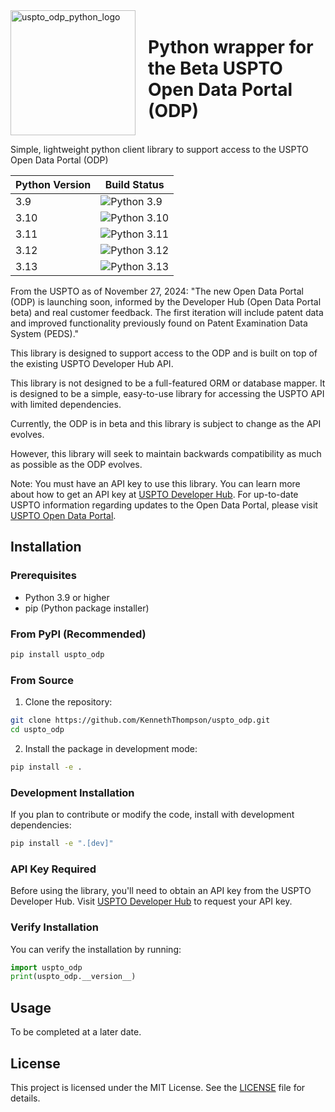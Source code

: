 <div style="display: flex; align-items: center;">
  <img src="https://github.com/user-attachments/assets/9e4277bc-ee25-4e69-99e0-00e6fb07a53f" alt="uspto_odp_python_logo" width="200" style="margin-right: 20px;">
  <h1>Python wrapper for the Beta USPTO Open Data Portal (ODP)</h1>
  <meta name="google-site-verification" content="FoArim9Eh-XIhJYE7gG9IPUXq5vgEAb7hI5zCbUVFf4" />
</div>

Simple, lightweight python client library to support access to the USPTO Open Data Portal (ODP)


| Python Version | Build Status |
|---------------|--------------|
| 3.9 | ![Python 3.9](https://github.com/KennethThompson/uspto_odp/actions/workflows/python-package-conda.yml/badge.svg?branch=main&python-version=3.9) |
| 3.10 | ![Python 3.10](https://github.com/KennethThompson/uspto_odp/actions/workflows/python-package-conda.yml/badge.svg?branch=main&python-version=3.10) |
| 3.11 | ![Python 3.11](https://github.com/KennethThompson/uspto_odp/actions/workflows/python-package-conda.yml/badge.svg?branch=main&python-version=3.11) |
| 3.12 | ![Python 3.12](https://github.com/KennethThompson/uspto_odp/actions/workflows/python-package-conda.yml/badge.svg?branch=main&python-version=3.12) |
| 3.13 | ![Python 3.13](https://github.com/KennethThompson/uspto_odp/actions/workflows/python-package-conda.yml/badge.svg?branch=main&python-version=3.13) |

From the USPTO as of November 27, 2024:
"The new Open Data Portal (ODP) is launching soon, informed by the Developer Hub (Open Data Portal beta) and real customer feedback. The first iteration will include patent data and improved functionality previously found on Patent Examination Data System (PEDS)."

This library is designed to support access to the ODP and is built on top of the existing USPTO Developer Hub API.

This library is not designed to be a full-featured ORM or database mapper. It is designed to be a simple, easy-to-use library for accessing the USPTO API with limited dependencies.

Currently, the ODP is in beta and this library is subject to change as the API evolves.

However, this library will seek to maintain backwards compatibility as much as possible as the ODP evolves.

Note: You must have an API key to use this library. You can learn more about how to get an API key at [USPTO Developer Hub](https://developer.uspto.gov/). For up-to-date USPTO information regarding updates to the Open Data Portal, please visit [USPTO Open Data Portal](https://data.uspto.gov/).

## Installation

### Prerequisites
- Python 3.9 or higher
- pip (Python package installer)

### From PyPI (Recommended)
```bash
pip install uspto_odp
```

### From Source
1. Clone the repository:
```bash
git clone https://github.com/KennethThompson/uspto_odp.git
cd uspto_odp
```

2. Install the package in development mode:
```bash
pip install -e .
```

### Development Installation
If you plan to contribute or modify the code, install with development dependencies:
```bash
pip install -e ".[dev]"
```

### API Key Required
Before using the library, you'll need to obtain an API key from the USPTO Developer Hub. Visit [USPTO Developer Hub](https://developer.uspto.gov/) to request your API key.

### Verify Installation
You can verify the installation by running:
```python
import uspto_odp
print(uspto_odp.__version__)
```

## Usage
To be completed at a later date.

## License
This project is licensed under the MIT License. See the [LICENSE](LICENSE) file for details.

